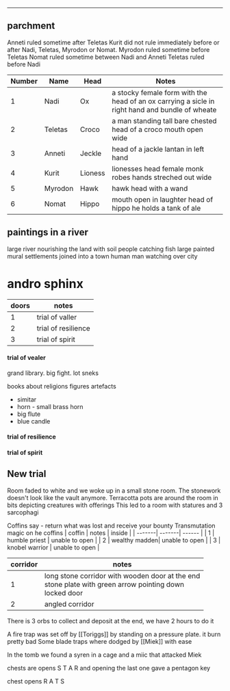 ___

## parchment 
Anneti ruled sometime after Teletas
Kurit did not rule immediately before or after Nadi, Teletas, Myrodon or Nomat.
Myrodon ruled sometime before Teletas
Nomat ruled sometime between Nadi and Anneti
Teletas ruled before Nadi


| Number | Name | Head | Notes | 
| --------- | ------ | ------- | ------ |
| 1 | Nadi | Ox | a stocky female form with the head of an ox carrying a sicle in right hand and bundle of wheate
| 2 |Teletas | Croco | a man standing tall bare chested head of a croco mouth open wide
| 3 |Anneti| Jeckle | head of a jackle lantan in left hand
| 4 |Kurit| Lioness | lionesses head female monk robes hands streched out wide 
| 5 |Myrodon| Hawk | hawk head with a wand 
| 6 |Nomat | Hippo |  mouth open in laughter head of hippo he holds a tank of ale 

## paintings in a river
large river nourishing the land with soil people catching fish 
large painted mural settlements joined into a town 
human man watching over city

# andro sphinx 


| doors | notes | 
| -------| -------| 
| 1 | trial of valler |
| 2 | trial of resilience |
| 3 | trial of spirit |

#### trial of vealer
grand library. big fight. lot sneks

books about religions figures 
artefacts 
- simitar 
- horn - small brass horn 
- big flute 
- blue candle


#### trial of resilience 

#### trial of spirit 



## New trial
Room faded to white and we woke up in a small stone room.
The stonework doesn't look like the vault anymore. Terracotta pots are around the room in bits depicting creatures with offerings 
This led to a room with statures and 3 sarcophagi 

Coffins say - return what was lost and receive your bounty
Transmutation magic on he coffins 
| coffin | notes | inside |
| -------| -------| ------ |
| 1 | humble priest | unable to open |
| 2 | wealthy madden| unable to open |
| 3 | knobel warrior | unable to open |

| corridor | notes | 
| -------| -------| 
| 1 | long stone corridor with wooden door at the end <br> stone plate with green arrow pointing down <br> locked door|
| 2 | angled corridor |

There is 3 orbs to collect and deposit at the end, we have 2 hours to do it 

A fire trap was set off by [[Toriggs]] by standing on a pressure plate. it burn pretty bad
Some blade traps where dodged by [[Miek]] with ease 

In the tomb we found a syren in a cage and a miic that attacked Miek 


chests are opens S T A R and opening the last one gave a pentagon key 

chest opens R A T S 